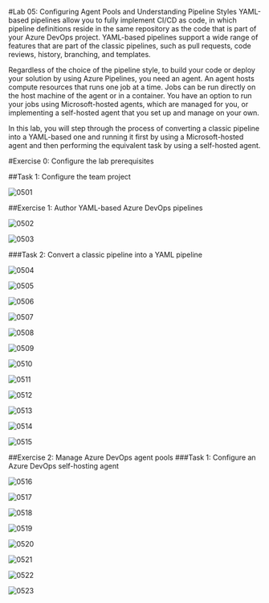 #Lab 05: Configuring Agent Pools and Understanding Pipeline Styles
YAML-based pipelines allow you to fully implement CI/CD as code, in which pipeline definitions reside in the same repository as the code that is part of your Azure DevOps project. YAML-based pipelines support a wide range of features that are part of the classic pipelines, such as pull requests, code reviews, history, branching, and templates.

Regardless of the choice of the pipeline style, to build your code or deploy your solution by using Azure Pipelines, you need an agent. An agent hosts compute resources that runs one job at a time. Jobs can be run directly on the host machine of the agent or in a container. You have an option to run your jobs using Microsoft-hosted agents, which are managed for you, or implementing a self-hosted agent that you set up and manage on your own.

In this lab, you will step through the process of converting a classic pipeline into a YAML-based one and running it first by using a Microsoft-hosted agent and then performing the equivalent task by using a self-hosted agent.

#Exercise 0: Configure the lab prerequisites

##Task 1: Configure the team project

![0501](imagesEvidencia5/0501.PNG)

##Exercise 1: Author YAML-based Azure DevOps pipelines

![0502](imagesEvidencia5/0502.PNG)

![0503](imagesEvidencia5/0503.PNG)

###Task 2: Convert a classic pipeline into a YAML pipeline

![0504](imagesEvidencia5/0504.PNG)

![0505](imagesEvidencia5/0505.PNG)

![0506](imagesEvidencia5/0506.PNG)

![0507](imagesEvidencia5/0507.PNG)

![0508](imagesEvidencia5/0508.PNG)

![0509](imagesEvidencia5/0509.PNG)

![0510](imagesEvidencia5/0510.PNG)

![0511](imagesEvidencia5/0511.PNG)

![0512](imagesEvidencia5/0512.PNG)

![0513](imagesEvidencia5/0513.PNG)

![0514](imagesEvidencia5/0514.PNG)

![0515](imagesEvidencia5/0515.PNG)

##Exercise 2: Manage Azure DevOps agent pools
###Task 1: Configure an Azure DevOps self-hosting agent

![0516](imagesEvidencia5/0516.PNG)

![0517](imagesEvidencia5/0517.PNG)

![0518](imagesEvidencia5/0518.PNG)

![0519](imagesEvidencia5/0519.PNG)

![0520](imagesEvidencia5/0520.PNG)

![0521](imagesEvidencia5/0521.PNG)

![0522](imagesEvidencia5/0522.PNG)

![0523](imagesEvidencia5/0523.PNG)

